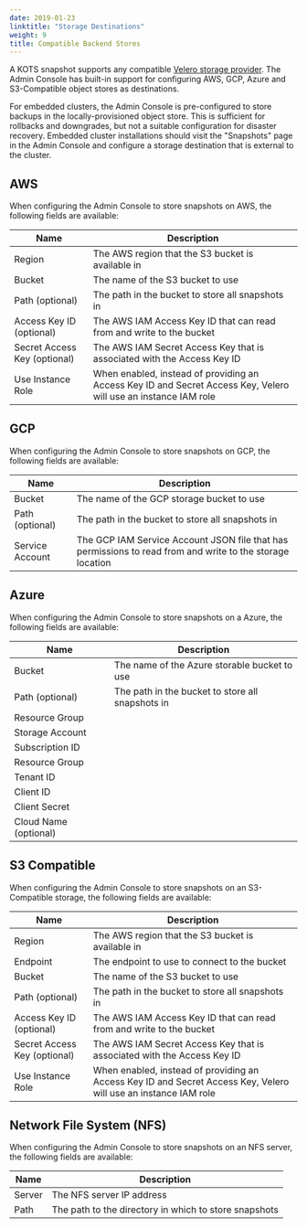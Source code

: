 ```yaml
---
date: 2019-01-23
linktitle: "Storage Destinations"
weight: 9
title: Compatible Backend Stores
---
```


A KOTS snapshot supports any compatible [Velero storage provider](https://velero.io/docs/main/supported-providers/). 
The Admin Console has built-in support for configuring AWS, GCP, Azure and S3-Compatible object stores as destinations.

For embedded clusters, the Admin Console is pre-configured to store backups in the locally-provisioned object store. 
This is sufficient for rollbacks and downgrades, but not a suitable configuration for disaster recovery. 
Embedded cluster installations should visit the "Snapshots" page in the Admin Console and configure a storage destination that is external to the cluster.

## AWS

When configuring the Admin Console to store snapshots on AWS, the following fields are available:

| Name | Description |
|------|-------------|
| Region | The AWS region that the S3 bucket is available in |
| Bucket | The name of the S3 bucket to use |
| Path (optional) | The path in the bucket to store all snapshots in |
| Access Key ID (optional) | The AWS IAM Access Key ID that can read from and write to the bucket |
| Secret Access Key (optional) | The AWS IAM Secret Access Key that is associated with the Access Key ID |
| Use Instance Role | When enabled, instead of providing an Access Key ID and Secret Access Key, Velero will use an instance IAM role |

## GCP

When configuring the Admin Console to store snapshots on GCP, the following fields are available:

| Name | Description |
|------|-------------|
| Bucket | The name of the GCP storage bucket to use |
| Path (optional) | The path in the bucket to store all snapshots in |
| Service Account | The GCP IAM Service Account JSON file that has permissions to read from and write to the storage location |

## Azure

When configuring the Admin Console to store snapshots on a Azure, the following fields are available:

| Name | Description |
|------|-------------|
| Bucket | The name of the Azure storable bucket to use |
| Path (optional) | The path in the bucket to store all snapshots in |
| Resource Group | |
| Storage Account | |
| Subscription ID | |
| Resource Group | |
| Tenant ID | |
| Client ID | |
| Client Secret | |
| Cloud Name (optional) | |

## S3 Compatible

When configuring the Admin Console to store snapshots on an S3-Compatible storage, the following fields are available:

| Name | Description |
|------|-------------|
| Region | The AWS region that the S3 bucket is available in |
| Endpoint | The endpoint to use to connect to the bucket |
| Bucket | The name of the S3 bucket to use |
| Path (optional) | The path in the bucket to store all snapshots in |
| Access Key ID (optional) | The AWS IAM Access Key ID that can read from and write to the bucket |
| Secret Access Key (optional) | The AWS IAM Secret Access Key that is associated with the Access Key ID |
| Use Instance Role | When enabled, instead of providing an Access Key ID and Secret Access Key, Velero will use an instance IAM role |

## Network File System (NFS)

When configuring the Admin Console to store snapshots on an NFS server, the following fields are available:

| Name | Description |
|------|-------------|
| Server | The NFS server IP address |
| Path | The path to the directory in which to store snapshots |
